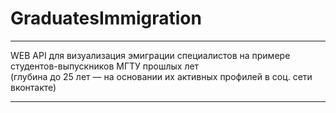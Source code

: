 # GraduatesImmigration


-------------------------------
WEB API для визуализация эмиграции специалистов на примере студентов-выпускников МГТУ прошлых лет <br/>
(глубина до 25 лет — на основании их активных профилей в соц. сети вконтакте)

-------------------------------
